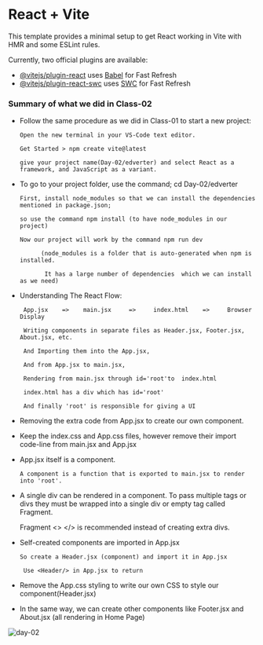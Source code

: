 # React + Vite

This template provides a minimal setup to get React working in Vite with HMR and some ESLint rules.

Currently, two official plugins are available:

- [@vitejs/plugin-react](https://github.com/vitejs/vite-plugin-react/blob/main/packages/plugin-react/README.md) uses [Babel](https://babeljs.io/) for Fast Refresh
- [@vitejs/plugin-react-swc](https://github.com/vitejs/vite-plugin-react-swc) uses [SWC](https://swc.rs/) for Fast Refresh

### Summary of what we did in Class-02

- Follow the same procedure as we did in Class-01 to start a new project:

      Open the new terminal in your VS-Code text editor.

      Get Started > npm create vite@latest

      give your project name(Day-02/edverter) and select React as a framework, and JavaScript as a variant. 

- To go to your project folder, use the command;  cd Day-02/edverter

      First, install node_modules so that we can install the dependencies mentioned in package.json;

      so use the command npm install (to have node_modules in our project)

      Now our project will work by the command npm run dev

            (node_modules is a folder that is auto-generated when npm is installed.

             It has a large number of dependencies  which we can install as we need)

- Understanding The React Flow:

       App.jsx    =>    main.jsx     =>     index.html    =>     Browser Display

       Writing components in separate files as Header.jsx, Footer.jsx, About.jsx, etc.

       And Importing them into the App.jsx,

       And from App.jsx to main.jsx,

       Rendering from main.jsx through id='root'to  index.html

       index.html has a div which has id='root'

       And finally 'root' is responsible for giving a UI

- Removing the extra code from App.jsx to create our own component.

- Keep the index.css and App.css files, however remove their import code-line from main.jsx and App.jsx

- App.jsx itself is a component.

      A component is a function that is exported to main.jsx to render into 'root'.

- A single div can be rendered in a component. To pass multiple tags or divs they must be wrapped into a single div or empty tag called Fragment.

     Fragment <>  </> is recommended instead of creating extra divs.

- Self-created components are imported in App.jsx

      So create a Header.jsx (component) and import it in App.jsx

       Use <Header/> in App.jsx to return

- Remove the App.css styling to write our own CSS to style our component(Header.jsx)

- In the same way, we can create other components like Footer.jsx and About.jsx (all rendering in Home Page)

![day-02](https://github.com/Uzmakh/edversityReact/assets/91914613/98baf21c-897b-412a-82f2-bbee83fee692)
